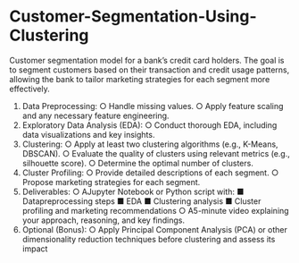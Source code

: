 # Customer-Segmentation-Using-Clustering
 Customer segmentation model for a bank’s credit card holders. The goal is to segment customers based on their transaction and credit usage patterns,  allowing the bank to tailor marketing strategies for each segment more effectively.

1. Data Preprocessing:
 ○ Handle missing values.
 ○ Apply feature scaling and any necessary feature engineering.
 2. Exploratory Data Analysis (EDA):
 ○ Conduct thorough EDA, including data visualizations and key insights.
 3. Clustering:
 ○ Apply at least two clustering algorithms (e.g., K-Means, DBSCAN).
 ○ Evaluate the quality of clusters using relevant metrics (e.g., silhouette score).
 ○ Determine the optimal number of clusters.
 4. Cluster Profiling:
 ○ Provide detailed descriptions of each segment.
 ○ Propose marketing strategies for each segment.
 5. Deliverables:
 ○ AJupyter Notebook or Python script with:
 ■ Datapreprocessing steps
 ■ EDA
 ■ Clustering analysis
 ■ Cluster profiling and marketing recommendations
 ○ A5-minute video explaining your approach, reasoning, and key findings.
 6. Optional (Bonus):
 ○ Apply Principal Component Analysis (PCA) or other dimensionality reduction
 techniques before clustering and assess its impact
